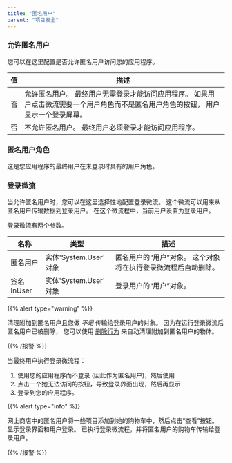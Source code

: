 ```yaml
---
title: "匿名用户"
parent: "项目安全"
---
```



### 允许匿名用户

您可以在这里配置是否允许匿名用户访问您的应用程序。

| 值 | 描述                                                                  |
| - | ------------------------------------------------------------------- |
| 否 | 允许匿名用户。 最终用户无需登录才能访问应用程序。 如果用户点击微流需要一个用户角色而不是匿名用户角色的按钮， 用户显示一个登录屏幕。 |
| 否 | 不允许匿名用户。 最终用户必须登录才能访问应用程序。                                          |

### 匿名用户角色

这是您应用程序的最终用户在未登录时具有的用户角色。

### 登录微流

当允许匿名用户时，您可以在这里选择性地配置登录微流。 这个微流可以用来从匿名用户传输数据到登录用户。 在这个微流程中，当前用户设置为登录用户。

登录微流有两个参数。

| 名称       | 类型                 | 描述                               |
| -------- | ------------------ | -------------------------------- |
| 匿名用户     | 实体'System.User' 对象 | 匿名用户的“用户”对象。 这个对象将在执行登录微流程后自动删除。 |
| 签名InUser | 实体'System.User' 对象 | 登录用户的“用户”对象。                     |

{{% alert type="warning" %}}

清理附加到匿名用户且您做 _不是_ 传输给登录用户的对象。 因为在运行登录微流后匿名用户已被删除， 您可以使用 [删除行为](associations) 来自动清理附加到匿名用户的物体。

{{% /报警 %}}

当最终用户执行登录微流程：

1.  使用您的应用程序而不登录 (因此作为匿名用户)，然后使用
2.  点击一个她无法访问的按钮，导致登录界面出现，然后再显示
3.  登录到您的应用程序。

{{% alert type="info" %}}

网上商店中的匿名用户将一些项目添加到她的购物车中，然后点击“查看”按钮。 显示登录界面和用户登录。 已执行登录微流程，并将匿名用户的购物车传输给登录用户。

{{% /报警 %}}
